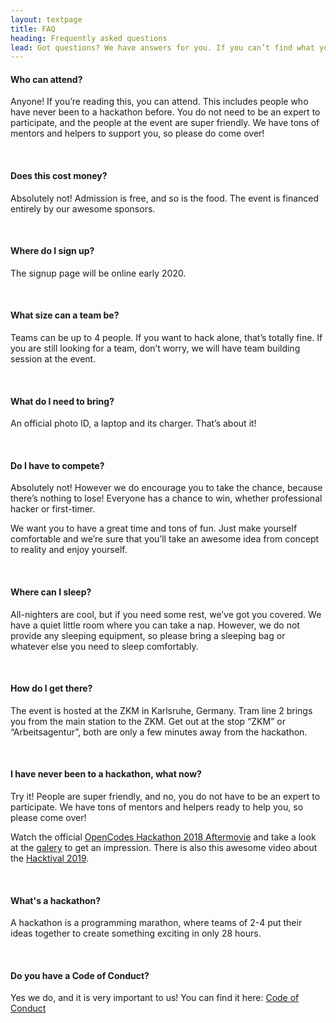 ```yaml
---
layout: textpage
title: FAQ
heading: Frequently asked questions
lead: Got questions? We have answers for you. If you can’t find what you’re looking for, send an email to info@hackundsoehne.de
---
```


#### Who can attend?

Anyone! If you’re reading this, you can attend. This includes people who have never been to a hackathon before. You do not need to be an expert to participate, and the people at the event are super friendly. We have tons of mentors and helpers to support you, so please do come over!

<br>

#### Does this cost money?

Absolutely not! Admission is free, and so is the food. The event is financed entirely by our awesome sponsors.

<br>

#### Where do I sign up?

The signup page will be online early 2020.

<br>

#### What size can a team be?

Teams can be up to 4 people. If you want to hack alone, that’s totally fine. If you are still looking for a team, don’t worry, we will have team building session at the event.

<br>

#### What do I need to bring?

An official photo ID, a laptop and its charger. That’s about it!

<br>

#### Do I have to compete?

Absolutely not! However we do encourage you to take the chance, because there’s nothing to lose! Everyone has a chance to win, whether professional hacker or first-timer.

We want you to have a great time and tons of fun. Just make yourself comfortable and we’re sure that you’ll take an awesome idea from concept to reality and enjoy yourself.

<br>

#### Where can I sleep?

All-nighters are cool, but if you need some rest, we’ve got you covered. We have a quiet little room where you can take a nap. However, we do not provide any sleeping equipment, so please bring a sleeping bag or whatever else you need to sleep comfortably.

<br>

#### How do I get there?

The event is hosted at the ZKM in Karlsruhe, Germany. Tram line 2 brings you from the main station to the ZKM. Get out at the stop “ZKM” or “Arbeitsagentur”, both are only a few minutes away from the hackathon.

<br>

#### I have never been to a hackathon, what now?

Try it! People are super friendly, and no, you do not have to be an expert to participate. We have tons of mentors and helpers ready to help you, so please come over!

Watch the official [OpenCodes Hackathon 2018 Aftermovie](https://www.youtube.com/watch?v=-a3AVD9Izk0) and take a look at the [galery](https://www.flickr.com/photos/hackundsoehne/sets/72157692350508402/) to get an impression. There is also this awesome video about the [Hacktival 2019](https://www.youtube.com/watch?v=ZlABqH9f7mA).

<br>

#### What's a hackathon?

A hackathon is a programming marathon, where teams of 2-4 put their ideas together to create something exciting in only 28 hours.

<br>

#### Do you have a Code of Conduct?

Yes we do, and it is very important to us! You can find it here: [Code of Conduct](/coc-public.pdf)
